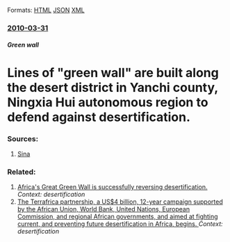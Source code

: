 
Formats: [HTML](/news/2010/03/31/lines-of-green-wall-are-built-along-the-desert-district-in-yanchi-county-ningxia-hui-autonomous-region-to-defend-against-desertification.html)  [JSON](/news/2010/03/31/lines-of-green-wall-are-built-along-the-desert-district-in-yanchi-county-ningxia-hui-autonomous-region-to-defend-against-desertification.json)  [XML](/news/2010/03/31/lines-of-green-wall-are-built-along-the-desert-district-in-yanchi-county-ningxia-hui-autonomous-region-to-defend-against-desertification.xml)  

### [2010-03-31](/news/2010/03/31/index.md)

##### Green wall
# Lines of "green wall" are built along the desert district in Yanchi county, Ningxia Hui autonomous region to defend against desertification. 




### Sources:

1. [Sina](http://english.sina.com/china/p/2010/0331/311895.html)

### Related:

1. [Africa's Great Green Wall is successfully reversing desertification. ](/news/2017/09/26/africa-s-great-green-wall-is-successfully-reversing-desertification.md) _Context: desertification_
2. [ The Terrafrica partnership, a US$4 billion, 12-year campaign supported by the African Union, World Bank, United Nations, European Commission, and regional African governments, and aimed at fighting current, and preventing future desertification in Africa, begins. ](/news/2005/10/24/the-terrafrica-partnership-a-us-4-billion-12-year-campaign-supported-by-the-african-union-world-bank-united-nations-european-commissio.md) _Context: desertification_
